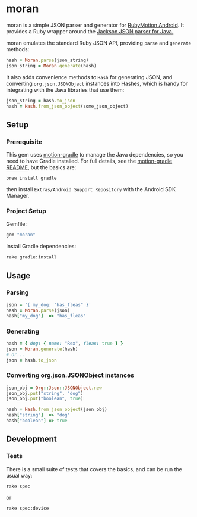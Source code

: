 # moran

moran is a simple JSON parser and generator for [RubyMotion Android](http://rubymotion.com). It provides a Ruby wrapper around the [Jackson JSON parser for Java.](https://github.com/FasterXML/jackson)

moran emulates the standard Ruby JSON API, providing `parse` and `generate` methods:

```ruby
hash = Moran.parse(json_string)
json_string = Moran.generate(hash)
```

It also adds convenience methods to `Hash` for generating JSON, and converting `org.json.JSONObject` instances into Hashes, which is handy for integrating with the Java libraries that use them:

```ruby
json_string = hash.to_json
hash = Hash.from_json_object(some_json_object)
```

## Setup

### Prerequisite

This gem uses [motion-gradle](https://github.com/HipByte/motion-gradle) to manage the Java dependencies, so you need to have Gradle installed. For full details, see the [motion-gradle README](https://github.com/HipByte/motion-gradle), but the basics are:

```shell
brew install gradle
```

then install `Extras/Android Support Repository` with the Android SDK Manager.

### Project Setup

Gemfile:

```ruby
gem "moran"
```

Install Gradle dependencies:

```shell
rake gradle:install
```

## Usage

### Parsing

```ruby
json = '{ my_dog: "has_fleas" }'
hash = Moran.parse(json)
hash["my_dog"]  => "has_fleas"
```

### Generating

```ruby
hash = { dog: { name: "Rex", fleas: true } }
json = Moran.generate(hash)
# or...
json = hash.to_json
```

### Converting org.json.JSONObject instances

```ruby
json_obj = Org::Json::JSONObject.new
json_obj.put("string", "dog")
json_obj.put("boolean", true)

hash = Hash.from_json_object(json_obj)
hash["string"]  => "dog"
hash["boolean"] => true
```

## Development

### Tests

There is a small suite of tests that covers the basics, and can be run the usual way:

```
rake spec
```
or
```
rake spec:device
```


